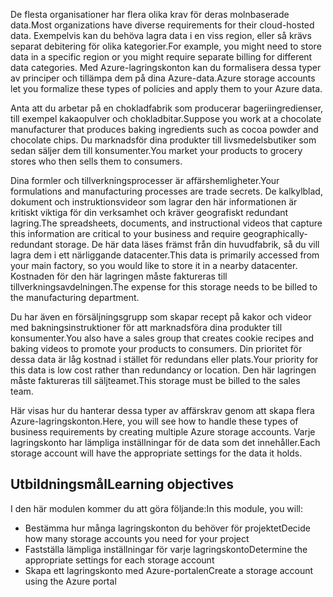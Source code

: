 <span data-ttu-id="42ade-101">De flesta organisationer har flera olika krav för deras molnbaserade data.</span><span class="sxs-lookup"><span data-stu-id="42ade-101">Most organizations have diverse requirements for their cloud-hosted data.</span></span> <span data-ttu-id="42ade-102">Exempelvis kan du behöva lagra data i en viss region, eller så krävs separat debitering för olika kategorier.</span><span class="sxs-lookup"><span data-stu-id="42ade-102">For example, you might need to store data in a specific region or you might require separate billing for different data categories.</span></span> <span data-ttu-id="42ade-103">Med Azure-lagringskonton kan du formalisera dessa typer av principer och tillämpa dem på dina Azure-data.</span><span class="sxs-lookup"><span data-stu-id="42ade-103">Azure storage accounts let you formalize these types of policies and apply them to your Azure data.</span></span>

<span data-ttu-id="42ade-104">Anta att du arbetar på en chokladfabrik som producerar bageriingredienser, till exempel kakaopulver och chokladbitar.</span><span class="sxs-lookup"><span data-stu-id="42ade-104">Suppose you work at a chocolate manufacturer that produces baking ingredients such as cocoa powder and chocolate chips.</span></span> <span data-ttu-id="42ade-105">Du marknadsför dina produkter till livsmedelsbutiker som sedan säljer dem till konsumenter.</span><span class="sxs-lookup"><span data-stu-id="42ade-105">You market your products to grocery stores who then sells them to consumers.</span></span>

<span data-ttu-id="42ade-106">Dina formler och tillverkningsprocesser är affärshemligheter.</span><span class="sxs-lookup"><span data-stu-id="42ade-106">Your formulations and manufacturing processes are trade secrets.</span></span> <span data-ttu-id="42ade-107">De kalkylblad, dokument och instruktionsvideor som lagrar den här informationen är kritiskt viktiga för din verksamhet och kräver geografiskt redundant lagring.</span><span class="sxs-lookup"><span data-stu-id="42ade-107">The spreadsheets, documents, and instructional videos that capture this information are critical to your business and require geographically-redundant storage.</span></span> <span data-ttu-id="42ade-108">De här data läses främst från din huvudfabrik, så du vill lagra dem i ett närliggande datacenter.</span><span class="sxs-lookup"><span data-stu-id="42ade-108">This data is primarily accessed from your main factory, so you would like to store it in a nearby datacenter.</span></span> <span data-ttu-id="42ade-109">Kostnaden för den här lagringen måste faktureras till tillverkningsavdelningen.</span><span class="sxs-lookup"><span data-stu-id="42ade-109">The expense for this storage needs to be billed to the manufacturing department.</span></span>

<span data-ttu-id="42ade-110">Du har även en försäljningsgrupp som skapar recept på kakor och videor med bakningsinstruktioner för att marknadsföra dina produkter till konsumenter.</span><span class="sxs-lookup"><span data-stu-id="42ade-110">You also have a sales group that creates cookie recipes and baking videos to promote your products to consumers.</span></span> <span data-ttu-id="42ade-111">Din prioritet för dessa data är låg kostnad i stället för redundans eller plats.</span><span class="sxs-lookup"><span data-stu-id="42ade-111">Your priority for this data is low cost rather than redundancy or location.</span></span> <span data-ttu-id="42ade-112">Den här lagringen måste faktureras till säljteamet.</span><span class="sxs-lookup"><span data-stu-id="42ade-112">This storage must be billed to the sales team.</span></span>

<span data-ttu-id="42ade-113">Här visas hur du hanterar dessa typer av affärskrav genom att skapa flera Azure-lagringskonton.</span><span class="sxs-lookup"><span data-stu-id="42ade-113">Here, you will see how to handle these types of business requirements by creating multiple Azure storage accounts.</span></span> <span data-ttu-id="42ade-114">Varje lagringskonto har lämpliga inställningar för de data som det innehåller.</span><span class="sxs-lookup"><span data-stu-id="42ade-114">Each storage account will have the appropriate settings for the data it holds.</span></span>

## <a name="learning-objectives"></a><span data-ttu-id="42ade-115">Utbildningsmål</span><span class="sxs-lookup"><span data-stu-id="42ade-115">Learning objectives</span></span>

<span data-ttu-id="42ade-116">I den här modulen kommer du att göra följande:</span><span class="sxs-lookup"><span data-stu-id="42ade-116">In this module, you will:</span></span>
 - <span data-ttu-id="42ade-117">Bestämma hur många lagringskonton du behöver för projektet</span><span class="sxs-lookup"><span data-stu-id="42ade-117">Decide how many storage accounts you need for your project</span></span>
 - <span data-ttu-id="42ade-118">Fastställa lämpliga inställningar för varje lagringskonto</span><span class="sxs-lookup"><span data-stu-id="42ade-118">Determine the appropriate settings for each storage account</span></span>
 - <span data-ttu-id="42ade-119">Skapa ett lagringskonto med Azure-portalen</span><span class="sxs-lookup"><span data-stu-id="42ade-119">Create a storage account using the Azure portal</span></span>